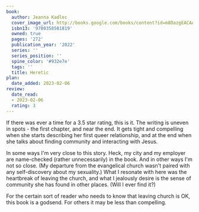 ```yaml
---
book:
  author: Jeanna Kadlec
  cover_image_url: http://books.google.com/books/content?id=m8DazgEACAAJ&printsec=frontcover&img=1&zoom=1&source=gbs_api
  isbn13: '9780358581819'
  owned: true
  pages: '272'
  publication_year: '2022'
  series: ''
  series_position: ''
  spine_color: '#932e7e'
  tags: ''
  title: Heretic
plan:
  date_added: 2023-02-06
review:
  date_read:
  - 2023-02-06
  rating: 3
---
```

If there was ever a time for a 3.5 star rating, this is it. The writing is uneven in spots - the first chapter, and near the end. It gets tight and compelling when she starts describing her first queer relationship, and at the end when she talks about finding community and interacting with Jesus.

In some ways I'm very close to this story. Heck, my city and my employer are name-checked (rather unnecessarily) in the book. And in other ways I'm not so close. (My departure from the evangelical church wasn't paired with any self-discovery about my sexuality.) What I resonate with here was the heartbreak of leaving the church, and what I jealously desire is the sense of community she has found in other places. (Will I ever find it?)

For the certain sort of reader who needs to know that leaving church is OK, this book is a godsend. For others it may be less than compelling.
